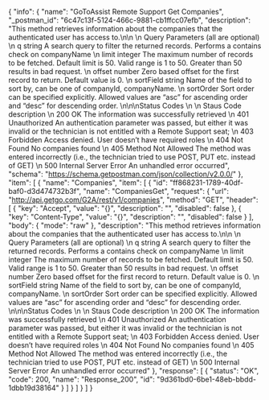 {
  "info": {
    "name": "GoToAssist Remote Support Get Companies",
    "_postman_id": "6c47c13f-5124-466c-9881-cb1ffcc07efb",
    "description": "This method retrieves information about the companies that the authenticated user has access to.\n\n                    \n  Query Parameters (all are optional)                  \n    q      string      A search query to filter the returned records. Performs a contains check on companyName    \n    limit      integer      The maximum number of records to be fetched. Default limit is 50. Valid range is 1 to 50. Greater than 50 results in bad request.    \n    offset      number      Zero based offset for the first record to return. Default value is 0.    \n    sortField      string      Name of the field to sort by, can be one of companyId, companyName.    \n    sortOrder            Sort order can be specified explicitly. Allowed values are “asc” for ascending order and “desc” for descending order.    \n\n\nStatus Codes              \n              \n    Staus Code      description    \n    200 OK      The information was successfully retrieved    \n    401 Unauthorized      An authentication parameter was passed, but either it was invalid or the technician is not entitled with a Remote Support seat;    \n    403 Forbidden      Access denied. User doesn’t have required roles    \n    404 Not Found      No companies found    \n    405 Method Not Allowed      The method was entered incorrectly (i.e., the technician tried to use POST, PUT etc. instead of GET)    \n    500 Internal Server Error      An unhandled error occurred",
    "schema": "https://schema.getpostman.com/json/collection/v2.0.0/"
  },
  "item": [
    {
      "name": "Companies",
      "item": [
        {
          "id": "ff868231-1789-40df-baf0-d3d474732b3f",
          "name": "CompaniesGet",
          "request": {
            "url": "http://api.getgo.com/G2A/rest/v1/companies",
            "method": "GET",
            "header": [
              {
                "key": "Accept",
                "value": "{}",
                "description": "",
                "disabled": false
              },
              {
                "key": "Content-Type",
                "value": "{}",
                "description": "",
                "disabled": false
              }
            ],
            "body": {
              "mode": "raw"
            },
            "description": "This method retrieves information about the companies that the authenticated user has access to.\n\n                    \n  Query Parameters (all are optional)                  \n    q      string      A search query to filter the returned records. Performs a contains check on companyName    \n    limit      integer      The maximum number of records to be fetched. Default limit is 50. Valid range is 1 to 50. Greater than 50 results in bad request.    \n    offset      number      Zero based offset for the first record to return. Default value is 0.    \n    sortField      string      Name of the field to sort by, can be one of companyId, companyName.    \n    sortOrder            Sort order can be specified explicitly. Allowed values are “asc” for ascending order and “desc” for descending order.    \n\n\nStatus Codes              \n              \n    Staus Code      description    \n    200 OK      The information was successfully retrieved    \n    401 Unauthorized      An authentication parameter was passed, but either it was invalid or the technician is not entitled with a Remote Support seat;    \n    403 Forbidden      Access denied. User doesn’t have required roles    \n    404 Not Found      No companies found    \n    405 Method Not Allowed      The method was entered incorrectly (i.e., the technician tried to use POST, PUT etc. instead of GET)    \n    500 Internal Server Error      An unhandled error occurred"
          },
          "response": [
            {
              "status": "OK",
              "code": 200,
              "name": "Response_200",
              "id": "9d361bd0-6be1-48eb-bbdd-1dbb19d38164"
            }
          ]
        }
      ]
    }
  ]
}